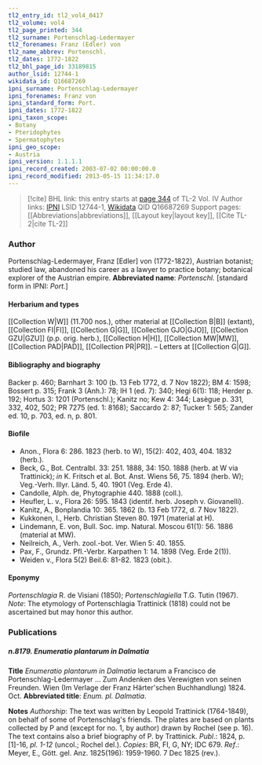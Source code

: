 ```yaml
---
tl2_entry_id: tl2_vol4_0417
tl2_volume: vol4
tl2_page_printed: 344
tl2_surname: Portenschlag-Ledermayer
tl2_forenames: Franz (Edler) von
tl2_name_abbrev: Portenschl.
tl2_dates: 1772-1822
tl2_bhl_page_id: 33189815
author_lsid: 12744-1
wikidata_id: Q16687269
ipni_surname: Portenschlag-Ledermayer
ipni_forenames: Franz von
ipni_standard_form: Port.
ipni_dates: 1772-1822
ipni_taxon_scope: 
- Botany
- Pteridophytes
- Spermatophytes
ipni_geo_scope: 
- Austria
ipni_version: 1.1.1.1
ipni_record_created: 2003-07-02 00:00:00.0
ipni_record_modified: 2013-05-15 11:34:17.0
---
```


> [!cite] BHL link: this entry starts at [page 344](https://www.biodiversitylibrary.org/page/33189815) of TL-2 Vol. IV
> Author links: [IPNI](https://www.ipni.org/a/12744-1) LSID 12744-1, [Wikidata](https://www.wikidata.org/wiki/Q16687269) QID Q16687269
> Support pages: [[Abbreviations|abbreviations]], [[Layout key|layout key]], [[Cite TL-2|cite TL-2]]

### Author

Portenschlag-Ledermayer, Franz \[Edler\] von (1772-1822), Austrian botanist; studied law, abandoned his career as a lawyer to practice botany; botanical explorer of the Austrian empire. 
**Abbreviated name**: *Portenschl.* \[standard form in IPNI: *Port.*\]

#### Herbarium and types

[[Collection W|W]] (11.700 nos.), other material at [[Collection B|B]] (extant), [[Collection FI|FI]], [[Collection G|G]], [[Collection GJO|GJO]], [[Collection GZU|GZU]] (p.p. orig. herb.), [[Collection H|H]], [[Collection MW|MW]], [[Collection PAD|PAD]], [[Collection PR|PR]]. – Letters at [[Collection G|G]].

#### Bibliography and biography

Backer p. 460; Barnhart 3: 100 (b. 13 Feb 1772, d. 7 Nov 1822); BM 4: 1598; Bossert p. 315; Frank 3 (Anh.): 78; IH 1 (ed. 7): 340; Hegi 6(1): 118; Herder p. 192; Hortus 3: 1201 (Portenschl.); Kanitz no; Kew 4: 344; Lasègue p. 331, 332, 402, 502; PR 7275 (ed. 1: 8168); Saccardo 2: 87; Tucker 1: 565; Zander ed. 10, p. 703, ed. n, p. 801.

#### Biofile

- Anon., Flora 6: 286. 1823 (herb. to W), 15(2): 402, 403, 404. 1832 (herb.).
- Beck, G., Bot. Centralbl. 33: 251. 1888, 34: 150. 1888 (herb. at W via Trattinick); *in* K. Fritsch et al. Bot. Anst. Wiens 56, 75. 1894 (herb. W); Veg.-Verh. Illyr. Länd. 5, 40. 1901 (Veg. Erde 4).
- Candolle, Alph. de, Phytographie 440. 1888 (coll.).
- Heufler, L. v., Flora 26: 595. 1843 (identif. herb. Joseph v. Giovanelli).
- Kanitz, A., Bonplandia 10: 365. 1862 (b. 13 Feb 1772, d. 7 Nov 1822).
- Kukkonen, I., Herb. Christian Steven 80. 1971 (material at H).
- Lindemann, E. von, Bull. Soc. imp. Natural. Moscou 61(1): 56. 1886 (material at MW).
- Neilreich, A., Verh. zool.-bot. Ver. Wien 5: 40. 1855.
- Pax, F., Grundz. Pfl.-Verbr. Karpathen 1: 14. 1898 (Veg. Erde 2(1)).
- Weiden v., Flora 5(2) Beil.6: 81-82. 1823 (obit.).

#### Eponymy

*Portenschlagia* R. de Visiani (1850); *Portenschlagiella* T.G. Tutin (1967). *Note*: The etymology of Portenschlagia Trattinick (1818) could not be ascertained but may honor this author.

### Publications

##### n.8179. Enumeratio plantarum in Dalmatia

**Title**
*Enumeratio plantarum in Dalmatia* lectarum a Francisco de Portenschlag-Ledermayer ... Zum Andenken des Verewigten von seinen Freunden. Wien (Im Verlage der Franz Härter'schen Buchhandlung) 1824. Oct.
**Abbreviated title**: *Enum. pl. Dalmatia*.

**Notes**
*Authorship*: The text was written by Leopold Trattinick (1764-1849), on behalf of some of Portenschlag's friends. The plates are based on plants collected by P and (except for no. 1, by author) drawn by Rochel (see p. 16). The text contains also a brief biography of P. by Trattinick.
*Publ*.: 1824, p. \[1\]-16, *pl. 1-12* (uncol.; Rochel del.). *Copies*: BR, FI, G, NY; IDC 679.
*Ref*.: Meyer, E., Gött. gel. Anz. 1825(196): 1959-1960. 7 Dec 1825 (rev.).

